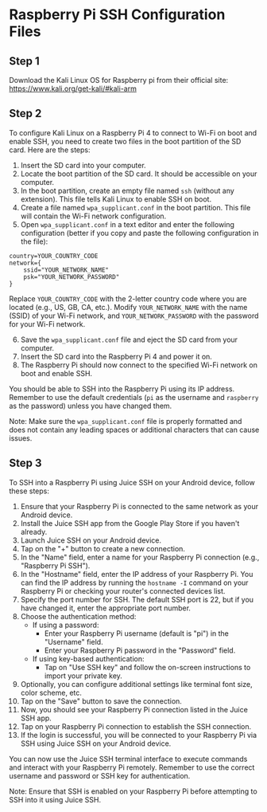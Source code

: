 # Raspberry Pi SSH Configuration Files

## Step 1
Download the Kali Linux OS for Raspberry pi from their official site: 
https://www.kali.org/get-kali/#kali-arm

## Step 2

To configure Kali Linux on a Raspberry Pi 4 to connect to Wi-Fi on boot and enable SSH, you need to create two files in the boot partition of the SD card. Here are the steps:

1. Insert the SD card into your computer.
2. Locate the boot partition of the SD card. It should be accessible on your computer.
3. In the boot partition, create an empty file named `ssh` (without any extension). This file tells Kali Linux to enable SSH on boot.
4. Create a file named `wpa_supplicant.conf` in the boot partition. This file will contain the Wi-Fi network configuration.
5. Open `wpa_supplicant.conf` in a text editor and enter the following configuration (better if you copy and paste the following configuration in the file):

```
country=YOUR_COUNTRY_CODE
network={
    ssid="YOUR_NETWORK_NAME"
    psk="YOUR_NETWORK_PASSWORD"
}
```

Replace `YOUR_COUNTRY_CODE` with the 2-letter country code where you are located (e.g., US, GB, CA, etc.). Modify `YOUR_NETWORK_NAME` with the name (SSID) of your Wi-Fi network, and `YOUR_NETWORK_PASSWORD` with the password for your Wi-Fi network.

6. Save the `wpa_supplicant.conf` file and eject the SD card from your computer.
7. Insert the SD card into the Raspberry Pi 4 and power it on.
8. The Raspberry Pi should now connect to the specified Wi-Fi network on boot and enable SSH.

You should be able to SSH into the Raspberry Pi using its IP address. Remember to use the default credentials (`pi` as the username and `raspberry` as the password) unless you have changed them.

Note: Make sure the `wpa_supplicant.conf` file is properly formatted and does not contain any leading spaces or additional characters that can cause issues.

## Step 3

To SSH into a Raspberry Pi using Juice SSH on your Android device, follow these steps:

1. Ensure that your Raspberry Pi is connected to the same network as your Android device.
2. Install the Juice SSH app from the Google Play Store if you haven't already.
3. Launch Juice SSH on your Android device.
4. Tap on the "+" button to create a new connection.
5. In the "Name" field, enter a name for your Raspberry Pi connection (e.g., "Raspberry Pi SSH").
6. In the "Hostname" field, enter the IP address of your Raspberry Pi. You can find the IP address by running the `hostname -I` command on your Raspberry Pi or checking your router's connected devices list.
7. Specify the port number for SSH. The default SSH port is 22, but if you have changed it, enter the appropriate port number.
8. Choose the authentication method:
   - If using a password:
     - Enter your Raspberry Pi username (default is "pi") in the "Username" field.
     - Enter your Raspberry Pi password in the "Password" field.
   - If using key-based authentication:
     - Tap on "Use SSH key" and follow the on-screen instructions to import your private key.
9. Optionally, you can configure additional settings like terminal font size, color scheme, etc.
10. Tap on the "Save" button to save the connection.
11. Now, you should see your Raspberry Pi connection listed in the Juice SSH app.
12. Tap on your Raspberry Pi connection to establish the SSH connection.
13. If the login is successful, you will be connected to your Raspberry Pi via SSH using Juice SSH on your Android device.

You can now use the Juice SSH terminal interface to execute commands and interact with your Raspberry Pi remotely. Remember to use the correct username and password or SSH key for authentication.

Note: Ensure that SSH is enabled on your Raspberry Pi before attempting to SSH into it using Juice SSH.
